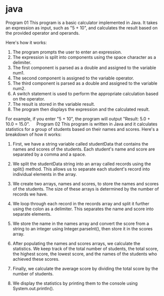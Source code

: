 # java

Program 01
This program is a basic calculator implemented in Java. It takes an expression as input, such as "5 + 10", and calculates the result based on the provided operator and operands. 

Here's how it works:
1. The program prompts the user to enter an expression.
2. The expression is split into components using the space character as a delimiter.
3. The first component is parsed as a double and assigned to the variable num1.
4. The second component is assigned to the variable operator.
5. The third component is parsed as a double and assigned to the variable num2.
6. A switch statement is used to perform the appropriate calculation based on the operator.
7. The result is stored in the variable result.
8. The program then displays the expression and the calculated result.

For example, if you enter "5 + 10", the program will output "Result: 5.0 + 10.0 = 15.0".
 
Program 02
This program is written in Java and it calculates statistics for a group of students based on their names and scores. Here's a breakdown of how it works:

1. First, we have a string variable called studentData that contains the names and scores of the students. Each student's name and score are separated by a comma and a space.

2. We split the studentData string into an array called records using the split() method. This allows us to separate each student's record into individual elements in the array.

3. We create two arrays, names and scores, to store the names and scores of the students. The size of these arrays is determined by the number of records we have.

4. We loop through each record in the records array and split it further using the colon as a delimiter. This separates the name and score into separate elements.

5. We store the name in the names array and convert the score from a string to an integer using Integer.parseInt(), then store it in the scores array.

6. After populating the names and scores arrays, we calculate the statistics. We keep track of the total number of students, the total score, the highest score, the lowest score, and the names of the students who achieved these scores.

7. Finally, we calculate the average score by dividing the total score by the number of students.

8. We display the statistics by printing them to the console using System.out.println().
